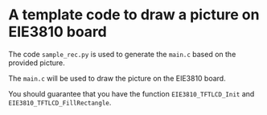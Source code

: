 # A template code to draw a picture on EIE3810 board

The code `sample_rec.py` is used to generate the `main.c` based on the provided picture.

The `main.c` will be used to draw the picture on the EIE3810 board.

You should guarantee that you have the function `EIE3810_TFTLCD_Init` and `EIE3810_TFTLCD_FillRectangle`.